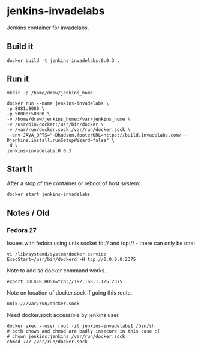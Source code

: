 jenkins-invadelabs
==================
Jenkins container for invadelabs.

## Build it
```
docker build -t jenkins-invadelabs:0.0.3 .
```

## Run it
```
mkdir -p /home/drew/jenkins_home

docker run --name jenkins-invadelabs \
-p 8081:8080 \
-p 50000:50000 \
-v /home/drew/jenkins_home:/var/jenkins_home \
-v /usr/bin/docker:/usr/bin/docker \
-v /var/run/docker.sock:/var/run/docker.sock \
--env JAVA_OPTS="-Dhudson.footerURL=https://build.invadelabs.com/ -Djenkins.install.runSetupWizard=false" \
-d \
jenkins-invadelabs:0.0.3
```

## Start it
After a stop of the container or reboot of host system:
```
docker start jenkins-invadelabs
```

## Notes / Old

### Fedora 27
Issues with fedora using unix socket fd:// and tcp:// - there can only be one!
```
vi /lib/systemd/system/docker.service
ExecStart=/usr/bin/dockerd -H tcp://0.0.0.0:2375
```

Note to add so docker command works.
```
export DOCKER_HOST=tcp://192.168.1.125:2375
```

Note on location of docker.sock if going this route.
```
unix:///var/run/docker.sock
```

Need docker.sock accessible by jenkins user.
```
docker exec --user root -it jenkins-invadelabs1 /bin/sh
# both chown and chmod are badly insecure in this case :(
# chown jenkins:jenkins /var/run/docker.sock
chmod 777 /var/run/docker.sock
```
